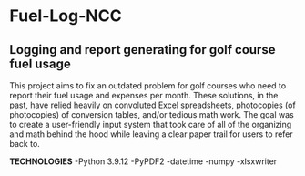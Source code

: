 # Fuel-Log-NCC
## Logging and report generating for golf course fuel usage

This project aims to fix an outdated problem for golf courses who need to report their fuel usage and expenses per month. These solutions, in the past, have relied heavily on convoluted Excel spreadsheets, photocopies (of photocopies) of conversion tables, and/or tedious math work. The goal was to create a user-friendly input system that took care of all of the organizing and math behind the hood while leaving a clear paper trail for users to refer back to.

**TECHNOLOGIES**
-Python 3.9.12
-PyPDF2
-datetime
-numpy
-xlsxwriter
